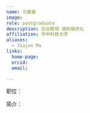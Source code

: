 ```yaml
---
name: 马嘉骏
image: 
role: postgraduate
description: 企业联培-端到端优化
affiliation: 华中科技大学
aliases:
  - Jiajun Ma
links:
  home-page: 
  orcid: 
  email: 

---
```


职位：

简介：
